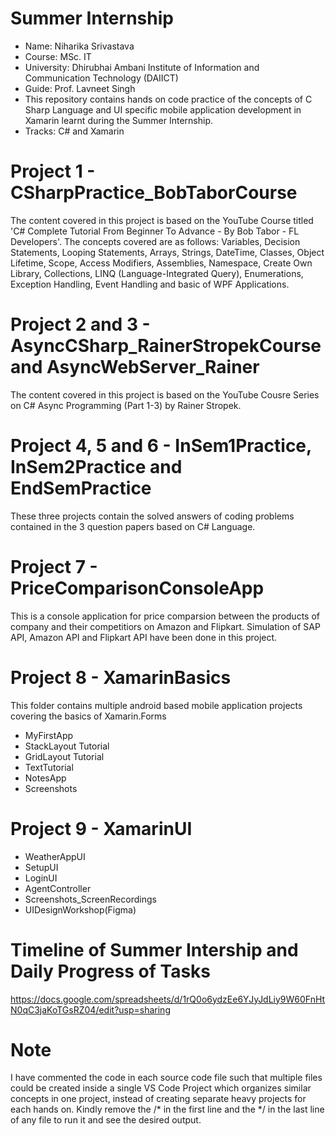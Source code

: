 # Summer Internship
- Name: Niharika Srivastava
- Course: MSc. IT
- University: Dhirubhai Ambani Institute of Information and Communication Technology (DAIICT)
- Guide: Prof. Lavneet Singh
- This repository contains hands on code practice of the concepts of C Sharp Language and UI specific mobile application development in Xamarin learnt during the Summer Internship.
- Tracks: C# and Xamarin

# Project 1 - CSharpPractice_BobTaborCourse
The content covered in this project is based on the YouTube Course titled 'C# Complete Tutorial From Beginner To Advance - By Bob Tabor - FL Developers'. 
The concepts covered are as follows: Variables, Decision Statements, Looping Statements, Arrays, Strings, DateTime, Classes, Object Lifetime, 
Scope, Access Modifiers, Assemblies, Namespace, Create Own Library, Collections, LINQ (Language-Integrated Query), Enumerations, Exception Handling, 
Event Handling and basic of WPF Applications.

# Project 2 and 3 - AsyncCSharp_RainerStropekCourse and AsyncWebServer_Rainer
The content covered in this project is based on the YouTube Cousre Series on C# Async Programming (Part 1-3) by Rainer Stropek.

# Project 4, 5 and 6 - InSem1Practice, InSem2Practice and EndSemPractice 
These three projects contain the solved answers of coding problems contained in the 3 question papers based on C# Language.

# Project 7 - PriceComparisonConsoleApp
This is a console application for price comparsion between the products of company and their competitiors on Amazon and Flipkart. 
Simulation of SAP API, Amazon API and Flipkart API have been done in this project.

# Project 8 - XamarinBasics
This folder contains multiple android based mobile application projects covering the basics of Xamarin.Forms
- MyFirstApp
- StackLayout Tutorial
- GridLayout Tutorial
- TextTutorial
- NotesApp
- Screenshots

# Project 9 - XamarinUI
- WeatherAppUI
- SetupUI
- LoginUI
- AgentController
- Screenshots_ScreenRecordings
- UIDesignWorkshop(Figma)

# Timeline of Summer Intership and Daily Progress of Tasks
https://docs.google.com/spreadsheets/d/1rQ0o6ydzEe6YJyJdLiy9W60FnHtN0qC3jaKoTGsRZ04/edit?usp=sharing

# Note
I have commented the code in each source code file such that multiple files could be created inside a single VS Code Project which organizes similar concepts in one project, 
instead of creating separate heavy projects for each hands on. Kindly remove the /* in the first line and the */ in the last line of any file to run it and see the desired output.
